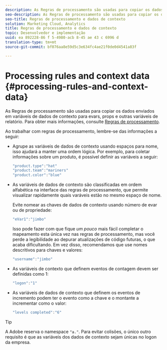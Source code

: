 ```yaml
---
description: As Regras de processamento são usadas para copiar os dados enviados em variáveis de dados de contexto para evars, props e outras variáveis de relatório.
seo-description: As Regras de processamento são usadas para copiar os dados enviados em variáveis de dados de contexto para evars, props e outras variáveis de relatório.
seo-title: Regras de processamento e dados de contexto
solution: Marketing Cloud, Analytics
title: Regras de processamento e dados de contexto
topic: Desenvolvedor e implementação
uuid: ea 892228-86 f 5-4980-acb 8-45 ae 43 c 6996 d
translation-type: tm+mt
source-git-commit: bf076aa8e59d5c3e634fc4ae21f0de0d4541a83f

---
```



# Processing rules and context data {#processing-rules-and-context-data}

As Regras de processamento são usadas para copiar os dados enviados em variáveis de dados de contexto para evars, props e outras variáveis de relatório. Para obter mais informações, consulte [Regras de processamento](https://docs.adobe.com/content/help/en/analytics/admin/admin-tools/processing-rules/processing-rules.html).

Ao trabalhar com regras de processamento, lembre-se das informações a seguir:

* Agrupe as variáveis de dados de contexto usando espaços para nome, isso ajudará a manter uma ordem lógica. Por exemplo, para coletar informações sobre um produto, é possível definir as variáveis a seguir:

   ```js
   "product.type":"hat" 
   "product.team":"mariners" 
   "product.color":"blue"
   ```

* As variáveis de dados de contexto são classificadas em ordem alfabética na interface das regras de processamento, que permite visualizar rapidamente quais varáveis estão no mesmo espaço de nome.

   Evite nomear as chaves de dados de contexto usando número de evar ou de propriedade:

   ```js
   "eVar1":"jimbo"
   ```

   Isso pode fazer com que fique *um pouco* mais fácil completar o mapeamento esta única vez nas regras de processamento, mas você perde a legibilidade ao depurar atualizações de código futuras, o que acaba dificultando. Em vez disso, recomendamos que use nomes descritivos para chaves e valores:

   ```js
   "username":"jimbo"
   ```

* As variáveis de contexto que definem eventos de contagem devem ser definidas como 1:

   ```js
   "logon":"1"
   ```

* As variáveis de dados de contexto que definem os eventos de incremento podem ter o evento como a chave e o montante a incrementar como o valor:

   ```js
   "levels completed":"6"
   ```

>[!TIP]
>
>A Adobe reserva o namespace `"a."`. Para evitar colisões, o único outro requisito é que as variáveis dos dados de contexto sejam únicas no logon da empresa.


